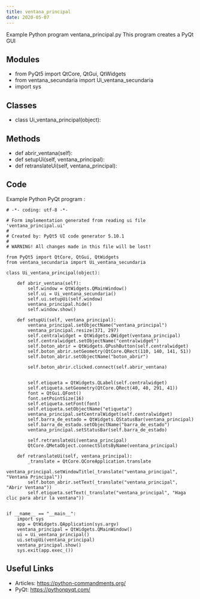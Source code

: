 ```yaml
---
title: ventana_principal
date: 2020-05-07
---
```

Example Python program ventana_principal.py
This program creates a PyQt GUI

## Modules

* from PyQt5 import QtCore, QtGui, QtWidgets
* from ventana_secundaria import Ui_ventana_secundaria
* import sys

## Classes

* class Ui_ventana_principal(object):

## Methods

* def abrir_ventana(self):
* def setupUi(self, ventana_principal):
* def retranslateUi(self, ventana_principal):

## Code

Example Python PyQt program :

    # -*- coding: utf-8 -*-
    
    # Form implementation generated from reading ui file 'ventana_principal.ui'
    #
    # Created by: PyQt5 UI code generator 5.10.1
    #
    # WARNING! All changes made in this file will be lost!
    
    from PyQt5 import QtCore, QtGui, QtWidgets
    from ventana_secundaria import Ui_ventana_secundaria
    
    class Ui_ventana_principal(object):
        
        def abrir_ventana(self):
            self.window = QtWidgets.QMainWindow()
            self.ui = Ui_ventana_secundaria()
            self.ui.setupUi(self.window)
            ventana_principal.hide()
            self.window.show()
            
        def setupUi(self, ventana_principal):
            ventana_principal.setObjectName("ventana_principal")
            ventana_principal.resize(371, 297)
            self.centralwidget = QtWidgets.QWidget(ventana_principal)
            self.centralwidget.setObjectName("centralwidget")
            self.boton_abrir = QtWidgets.QPushButton(self.centralwidget)
            self.boton_abrir.setGeometry(QtCore.QRect(110, 140, 141, 51))
            self.boton_abrir.setObjectName("boton_abrir")
            
            self.boton_abrir.clicked.connect(self.abrir_ventana)
            
    
            self.etiqueta = QtWidgets.QLabel(self.centralwidget)
            self.etiqueta.setGeometry(QtCore.QRect(40, 40, 291, 41))
            font = QtGui.QFont()
            font.setPointSize(16)
            self.etiqueta.setFont(font)
            self.etiqueta.setObjectName("etiqueta")
            ventana_principal.setCentralWidget(self.centralwidget)
            self.barra_de_estado = QtWidgets.QStatusBar(ventana_principal)
            self.barra_de_estado.setObjectName("barra_de_estado")
            ventana_principal.setStatusBar(self.barra_de_estado)
    
            self.retranslateUi(ventana_principal)
            QtCore.QMetaObject.connectSlotsByName(ventana_principal)
    
        def retranslateUi(self, ventana_principal):
            _translate = QtCore.QCoreApplication.translate
            ventana_principal.setWindowTitle(_translate("ventana_principal", "Ventana Principal"))
            self.boton_abrir.setText(_translate("ventana_principal", "Abrir Ventana"))
            self.etiqueta.setText(_translate("ventana_principal", "Haga clic para abrir la ventana"))
    
    
    if __name__ == "__main__":
        import sys
        app = QtWidgets.QApplication(sys.argv)
        ventana_principal = QtWidgets.QMainWindow()
        ui = Ui_ventana_principal()
        ui.setupUi(ventana_principal)
        ventana_principal.show()
        sys.exit(app.exec_())
    
    

## Useful Links

- Articles: https://python-commandments.org/
- PyQt: https://pythonpyqt.com/
